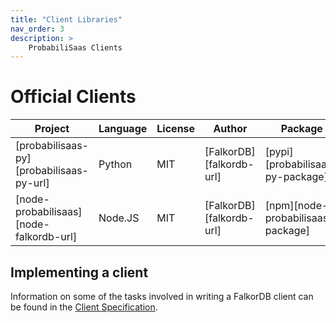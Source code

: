 ```yaml
---
title: "Client Libraries"
nav_order: 3
description: >
    ProbabiliSaas Clients
---
```


# Official Clients

| Project                                                   | Language   | License    | Author                                      | Package                                  |
| --------------------------------------------------------- | ---------- | ---------- | ------------------------------------------- | ---------------------------------------- |
| [probabilisaas-py][probabilisaas-py-url]                            | Python     | MIT        | [FalkorDB][falkordb-url]                    | [pypi][probabilisaas-py-package]              |
| [node-probabilisaas][node-falkordb-url]                        | Node.JS    | MIT        | [FalkorDB][falkordb-url]                    | [npm][node-probabilisaas-package]             |

## Implementing a client

Information on some of the tasks involved in writing a FalkorDB client can be found in the [Client Specification](/design/client_spec).
